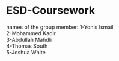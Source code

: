 # ESD-Coursework

names of the group member: 
1-Yonis Ismail	 	 	 
2-Mohammed Kadir	 	 	 							 	 	 			 	 					
3-Abdullah Mahdli	 	 	 				 	 	 						 	 					
4-Thomas South	 	 	 										 	 	 	 					
5-Joshua White	 	 	 							 	 	 			 	 	 				 
